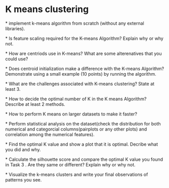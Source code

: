 # K means clustering
<p>* implement k-means algorithm from scratch (without any external libraries).</p>
<p>* Is feature scaling required for the K-means Algorithm? Explain why or why not.</p>
<p>* How are centriods use in K-means? What are some alterenatives that you could use?</p>
<div class="jp-InputArea jp-Cell-inputArea">
<div class="jp-RenderedHTMLCommon jp-RenderedMarkdown jp-MarkdownOutput" data-mime-type="text/markdown">
<p>* Does centroid initialization make a difference with the K-means Algorithm? Demonstrate using a small example (10 points) by running the algorithm.</p>
<div class="jp-InputArea jp-Cell-inputArea">
<div class="jp-RenderedHTMLCommon jp-RenderedMarkdown jp-MarkdownOutput" data-mime-type="text/markdown">
<p>* What are the challenges associated with K-means clustering? State at least 3.</p>
<p>* How to decide the optimal number of K in the K means Algorithm? Describe at least 2 methods.</p>
<div class="jp-RenderedHTMLCommon jp-RenderedMarkdown jp-MarkdownOutput" data-mime-type="text/markdown">
<p>* How to perform K means on larger datasets to make it faster?</p>
<p>* Perform statistical analysis on the dataset(check the distribution for both numerical and categorcial columns(pairplots or any other plots) and correlation among the numerical features).</p>
<p>* Find the optimal K value and show a plot that it is optimal. Decribe what you did and why.</p>
<div class="jp-InputArea jp-Cell-inputArea">
<div class="jp-RenderedHTMLCommon jp-RenderedMarkdown jp-MarkdownOutput" data-mime-type="text/markdown">
<p>* Calculate the silhouette score and compare the optimal K value you found in Task 3 . Are they same or different? Explain why or why not.</p>
<div class="jp-InputArea jp-Cell-inputArea">
<div class="jp-RenderedHTMLCommon jp-RenderedMarkdown jp-MarkdownOutput" data-mime-type="text/markdown">
<p>* Visualize the k-means clusters and write your final observations of patterns you see.</p>
</div>
</div>
</div>
</div>
</div>
</div>
</div>
</div>
</div>
